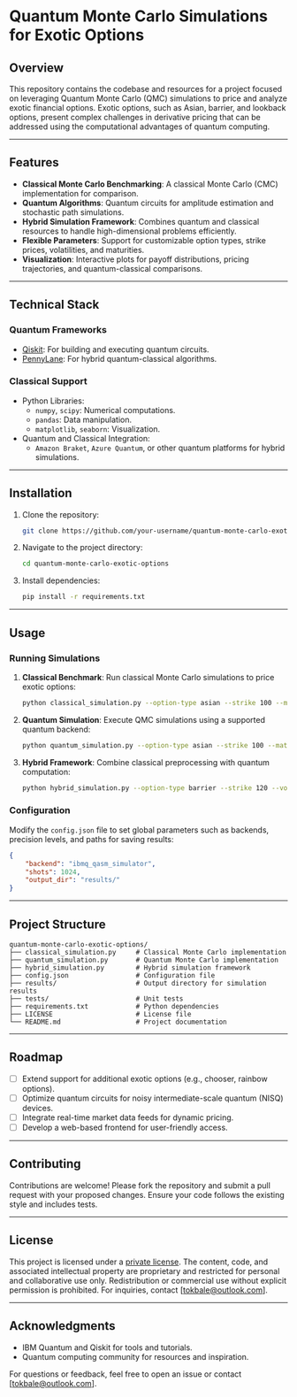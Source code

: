 # Quantum Monte Carlo Simulations for Exotic Options

## Overview
This repository contains the codebase and resources for a project focused on leveraging Quantum Monte Carlo (QMC) simulations to price and analyze exotic financial options. Exotic options, such as Asian, barrier, and lookback options, present complex challenges in derivative pricing that can be addressed using the computational advantages of quantum computing.

---

## Features
- **Classical Monte Carlo Benchmarking**: A classical Monte Carlo (CMC) implementation for comparison.
- **Quantum Algorithms**: Quantum circuits for amplitude estimation and stochastic path simulations.
- **Hybrid Simulation Framework**: Combines quantum and classical resources to handle high-dimensional problems efficiently.
- **Flexible Parameters**: Support for customizable option types, strike prices, volatilities, and maturities.
- **Visualization**: Interactive plots for payoff distributions, pricing trajectories, and quantum-classical comparisons.

---

## Technical Stack
### Quantum Frameworks
- [Qiskit](https://qiskit.org/): For building and executing quantum circuits.
- [PennyLane](https://pennylane.ai/): For hybrid quantum-classical algorithms.

### Classical Support
- Python Libraries:
  - `numpy`, `scipy`: Numerical computations.
  - `pandas`: Data manipulation.
  - `matplotlib`, `seaborn`: Visualization.
- Quantum and Classical Integration:
  - `Amazon Braket`, `Azure Quantum`, or other quantum platforms for hybrid simulations.

---

## Installation
1. Clone the repository:
   ```bash
   git clone https://github.com/your-username/quantum-monte-carlo-exotic-options.git
   ```
2. Navigate to the project directory:
   ```bash
   cd quantum-monte-carlo-exotic-options
   ```
3. Install dependencies:
   ```bash
   pip install -r requirements.txt
   ```

---

## Usage
### Running Simulations
1. **Classical Benchmark**:
   Run classical Monte Carlo simulations to price exotic options:
   ```bash
   python classical_simulation.py --option-type asian --strike 100 --maturity 1
   ```

2. **Quantum Simulation**:
   Execute QMC simulations using a supported quantum backend:
   ```bash
   python quantum_simulation.py --option-type asian --strike 100 --maturity 1 --backend ibmq_qasm_simulator
   ```

3. **Hybrid Framework**:
   Combine classical preprocessing with quantum computation:
   ```bash
   python hybrid_simulation.py --option-type barrier --strike 120 --volatility 0.2
   ```

### Configuration
Modify the `config.json` file to set global parameters such as backends, precision levels, and paths for saving results:
```json
{
    "backend": "ibmq_qasm_simulator",
    "shots": 1024,
    "output_dir": "results/"
}
```

---

## Project Structure
```
quantum-monte-carlo-exotic-options/
├── classical_simulation.py     # Classical Monte Carlo implementation
├── quantum_simulation.py       # Quantum Monte Carlo implementation
├── hybrid_simulation.py        # Hybrid simulation framework
├── config.json                 # Configuration file
├── results/                    # Output directory for simulation results
├── tests/                      # Unit tests
├── requirements.txt            # Python dependencies
├── LICENSE                     # License file
└── README.md                   # Project documentation
```

---

## Roadmap
- [ ] Extend support for additional exotic options (e.g., chooser, rainbow options).
- [ ] Optimize quantum circuits for noisy intermediate-scale quantum (NISQ) devices.
- [ ] Integrate real-time market data feeds for dynamic pricing.
- [ ] Develop a web-based frontend for user-friendly access.

---

## Contributing
Contributions are welcome! Please fork the repository and submit a pull request with your proposed changes. Ensure your code follows the existing style and includes tests.

---

## License
This project is licensed under a [private license](LICENSE). The content, code, and associated intellectual property are proprietary and restricted for personal and collaborative use only. Redistribution or commercial use without explicit permission is prohibited. For inquiries, contact [tokbale@outlook.com].

---

## Acknowledgments
- IBM Quantum and Qiskit for tools and tutorials.
- Quantum computing community for resources and inspiration.

For questions or feedback, feel free to open an issue or contact [tokbale@outlook.com].

